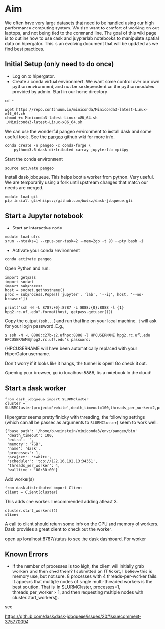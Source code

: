 # Aim

We often have very large datasets that need to be handled using our high performance computing system. We also want to comfort of working on out laptops, and not being tied to the command line. The goal of this wiki page is to outline how to use dask and juypterlab notebooks to manipulate spatial data on hipergator. This is an evolving document that will be updated as we find best practices.
 
## Initial Setup (only need to do once)

* Log on to hipergator.
* Create a conda virtual environment. We want some control over our own python environment, and not be so dependent on the python modules provided by admin. Start in our home directory

```
cd ~

wget https://repo.continuum.io/miniconda/Miniconda3-latest-Linux-x86_64.sh
chmod +x Miniconda3-latest-Linux-x86_64.sh
./Miniconda3-latest-Linux-x86_64.sh
```

We can use the wonderful pangeo environment to install dask and some useful tools. See the [pangeo](https://pangeo-data.github.io/) github wiki for more info. 

```
conda create -n pangeo -c conda-forge \
    python=3.6 dask distributed xarray jupyterlab mpi4py
```

Start the conda environment

```
source activate pangeo
```

Install dask-jobqueue. This helps boot a worker from python. Very useful. We are temporarily using a fork until upstream changes that match our needs are merged.

```
module load git 
pip install git+https://github.com/bw4sz/dask-jobqueue.git
```

## Start a Jupyter notebook

* Start an interactive node

```
module load ufrc
srun --ntasks=1 --cpus-per-task=2 --mem=2gb -t 90 --pty bash -i
```

* Activate your conda environment

```
conda activate pangeo
```

Open Python and run:

```
import getpass
import socket
import subprocess
host = socket.gethostname()
proc = subprocess.Popen(['jupyter', 'lab', '--ip', host, '--no-browser'])

print("ssh -N -L 8787:{0}:8787 -L 8888:{0}:8888 -l {1} hpg2.rc.ufl.edu".format(host, getpass.getuser()))
```

Copy the output (`ssh...`) and run that line on your local machine. It will ask for your login password. E.g.,

```
$ ssh -N -L 8888:c27b-s2.ufhpc:8888 -l HPCUSERNAME hpg2.rc.ufl.edu
HPCUSERNAME@hpg2.rc.ufl.edu's password: 
```

(HPCUSERNAME will have been automatically replaced with your HiperGator username.

Don't worry if it looks like it hangs, the tunnel is open! Go check it out.

Opening your browser, go to localhost:8888, its a notebook in the cloud!

## Start a dask worker

```
from dask_jobqueue import SLURMCluster
cluster = SLURMCluster(project='ewhite',death_timeout=100,threads_per_worker=2,processes=4)
```

Hipergator seems pretty finicky with threading, the following settings (which can all be passed as arguments to `SLURMCluster`) seem to work well.

```
{'base_path': '/home/b.weinstein/miniconda3/envs/pangeo/bin',
 'death_timeout': 100,
 'extra': '',
 'memory': '7GB',
 'name': 'dask',
 'processes': 1,
 'project': 'ewhite',
 'scheduler': 'tcp://172.16.192.13:34351',
 'threads_per_worker': 4,
 'walltime': '00:30:00'}
```

Add worker(s)

```
from dask.distributed import Client
client = Client(cluster)
```

This adds one worker. I recommended adding atleast 3.

```
cluster.start_workers(1)
client
```

A call to client should return some info on the CPU and memory of workers.
Dask provides a great client to check out the worker.

open up localhost:8787/status to see the dask dashboard. For worker

## Known Errors

* If the number of processes is too high, the client will initially grab workers and then shed them? I submitted an IT ticket, I believe this is memory use, but not sure. 8 processes with 4 threads-per-worker fails. It appears that multiple nodes of single multi-threaded workers is the best solution. That is, in SLURMCluster, processes=1, threads_per_worker > 1, and then requesting multiple nodes with cluster.start_workers().

see

https://github.com/dask/dask-jobqueue/issues/20#issuecomment-375770094

